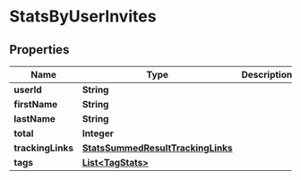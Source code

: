 

# StatsByUserInvites

## Properties

Name | Type | Description | Notes
------------ | ------------- | ------------- | -------------
**userId** | **String** |  |  [optional]
**firstName** | **String** |  |  [optional]
**lastName** | **String** |  |  [optional]
**total** | **Integer** |  |  [optional]
**trackingLinks** | [**StatsSummedResultTrackingLinks**](StatsSummedResultTrackingLinks.md) |  |  [optional]
**tags** | [**List&lt;TagStats&gt;**](TagStats.md) |  |  [optional]




